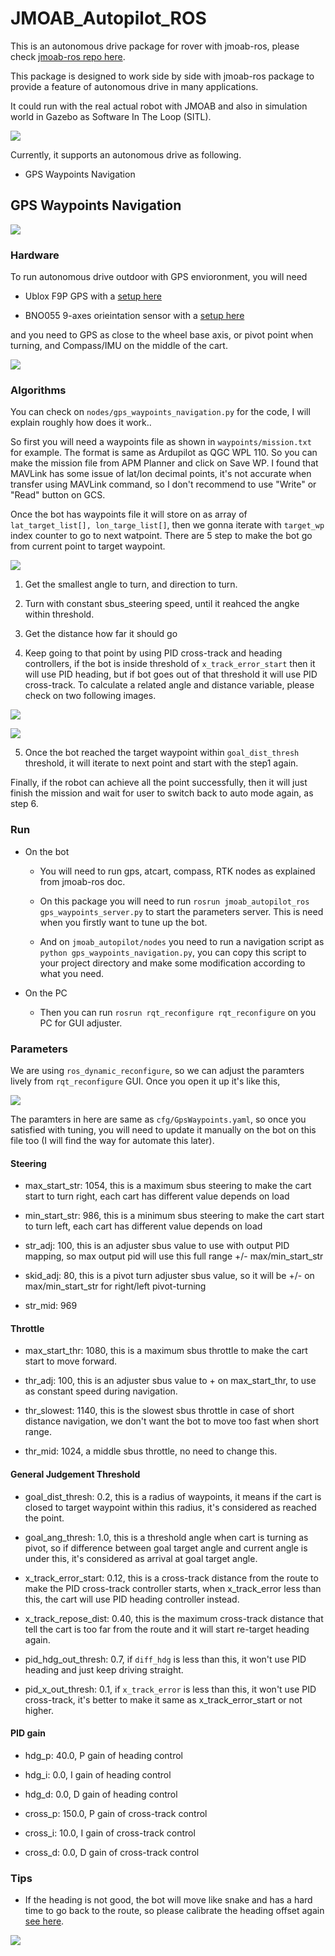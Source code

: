 # JMOAB_Autopilot_ROS

This is an autonomous drive package for rover with jmoab-ros, please check [jmoab-ros repo here](https://github.com/rasheeddo/jmoab-ros).

This package is designed to work side by side with jmoab-ros package to provide a feature of autonomous drive in many applications.

It could run with the real actual robot with JMOAB and also in simulation world in Gazebo as Software In The Loop (SITL).

![](images/diagram.jpeg)

Currently, it supports an autonomous drive as following.

- GPS Waypoints Navigation

## GPS Waypoints Navigation

![](images/gps_navigation.png)

### Hardware

To run autonomous drive outdoor with GPS envioronment, you will need

- Ublox F9P GPS with a [setup here](https://github.com/rasheeddo/jmoab-ros#jmoab-with-f9p-gps)

- BNO055 9-axes orieintation sensor with a [setup here](https://github.com/rasheeddo/jmoab-ros#run-as-compass-mode)

and you need to GPS as close to the wheel base axis, or pivot point when turning, and Compass/IMU on the middle of the cart.

![](images/gps_compass.png)

### Algorithms

You can check on `nodes/gps_waypoints_navigation.py` for the code, I will explain roughly how does it work..

So first you will need a waypoints file as shown in `waypoints/mission.txt` for example. The format is same as Ardupilot as QGC WPL 110. So you can make the mission file from APM Planner and click on Save WP. I found that MAVLink has some issue of lat/lon decimal points, it's not accurate when transfer using MAVLink command, so I don't recommend to use "Write" or "Read" button on GCS.

Once the bot has waypoints file it will store on as array of `lat_target_list[], lon_targe_list[]`, then we gonna iterate with `target_wp` index counter to go to next watpoint. There are 5 step to make the bot go from current point to target waypoint.

![](images/step12.png)

1. Get the smallest angle to turn, and direction to turn.

2. Turn with constant sbus_steering speed, until it reahced the angke within threshold.

3. Get the distance how far it should go

4. Keep going to that point by using PID cross-track and heading controllers, if the bot is inside threshold of `x_track_error_start` then it will use PID heading, but if bot goes out of that threshold it will use PID cross-track. To calculate a related angle and distance variable, please check on two following images.

![](images/step4.png)

![](images/step34.png)

5. Once the bot reached the target waypoint within `goal_dist_thresh` threshold, it will iterate to next point and start with the step1 again.

Finally, if the robot can achieve all the point successfully, then it will just finish the mission and wait for user to switch back to auto mode again, as step 6.

### Run

- On the bot 

	- You will need to run gps, atcart, compass, RTK nodes as explained from jmoab-ros doc. 

	- On this package you will need to run `rosrun jmoab_autopilot_ros gps_waypoints_server.py` to start the parameters server. This is need when you firstly want to tune up the bot.

	- And on `jmoab_autopilot/nodes` you need to run a navigation script as `python gps_waypoints_navigation.py`, you can copy this script to your project directory and make some modification according to what you need.

- On the PC

	- Then you can run `rosrun rqt_reconfigure rqt_reconfigure` on you PC for GUI adjuster.

### Parameters

We are using `ros_dynamic_reconfigure`, so we can adjust the paramters lively from `rqt_reconfigure` GUI. Once you open it up it's like this,

![](images/gps_rqt_reconfigure.png)

The paramters in here are same as `cfg/GpsWaypoints.yaml`, so once you satisfied with tuning, you will need to update it manually on the bot on this file too (I will find the way for automate this later).

#### Steering

- max_start_str: 1054, this is a maximum sbus steering to make the cart start to turn right, each cart has different value depends on load

- min_start_str: 986, this is a minimum sbus steering to make the cart start to turn left, each cart has different value depends on load

- str_adj: 100, this is an adjuster sbus value to use with output PID mapping, so max output pid will use this full range +/- max/min_start_str

- skid_adj: 80, this is a pivot turn adjuster sbus value, so it will be +/- on max/min_start_str for right/left pivot-turning

- str_mid: 969

#### Throttle

- max_start_thr: 1080, this is a maximum sbus throttle to make the cart start to move forward.

- thr_adj: 100, this is an adjuster sbus value to + on max_start_thr, to use as constant speed during navigation.

- thr_slowest: 1140, this is the slowest sbus throttle in case of short distance navigation, we don't want the bot to move too fast when short range.

- thr_mid: 1024, a middle sbus throttle, no need to change this.

#### General Judgement Threshold

- goal_dist_thresh: 0.2, this is a radius of waypoints, it means if the cart is closed to target waypoint within this radius, it's considered as reached the point.

- goal_ang_thresh: 1.0, this is a threshold angle when cart is turning as pivot, so if difference between goal target angle and current angle is under this, it's considered as arrival at goal target angle.

- x_track_error_start: 0.12, this is a cross-track distance from the route to make the PID cross-track controller starts, when x_track_error less than this, the cart will use PID heading controller instead.

- x_track_repose_dist: 0.40, this is the maximum cross-track distance that tell the cart is too far from the route and it will start re-target heading again.

- pid_hdg_out_thresh: 0.7, if `diff_hdg` is less than this, it won't use PID heading and just keep driving straight.

- pid_x_out_thresh: 0.1, if `x_track_error` is less than this, it won't use PID cross-track, it's better to make it same as x_track_error_start or not higher.

#### PID gain

- hdg_p: 40.0, P gain of heading control

- hdg_i: 0.0, I gain of heading control

- hdg_d: 0.0, D gain of heading control

- cross_p: 150.0, P gain of cross-track control

- cross_i: 10.0, I gain of cross-track control

- cross_d: 0.0, D gain of cross-track control

### Tips

- If the heading is not good, the bot will move like snake and has a hard time to go back to the route, so please calibrate the heading offset again [see here](https://github.com/rasheeddo/jmoab-ros/blob/master/example/compass_calibration_step.md).

![](images/bad_hdg.png)


